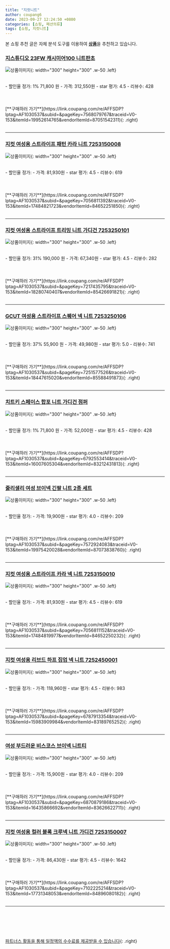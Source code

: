 ```yaml
---
title: "지컷니트"
author: coupang6
date: 2023-09-27 12:24:50 +0800
categories: [쇼핑, 패션의류]
tags: [쇼핑, 지컷니트]
---
```


본 쇼핑 추천 글은 자체 분석 도구를 이용하여 [**상품**](https://link.coupang.com/a/bao1ui)을 추천하고 있습니다.

### [지스튜디오 23FW 캐시미어100 니트판초](https://link.coupang.com/re/AFFSDP?lptag=AF1030537&subid=&pageKey=7568079767&traceid=V0-153&itemId=19952614765&vendorItemId=87051542311)

![상품이미지](https://thumbnail7.coupangcdn.com/thumbnails/remote/230x230ex/image/vendor_inventory/1228/38874c9996baf84aede866fb644940a033ca141f031a5a41168550e6408a.jpg){: width="300" height="300" .w-50 .left}


<br>
- 할인율 정가: 1%  71,800   원
- 가격: 312,550원
- star 평가: 4.5
- 리뷰수: 428
<br>
<br>
<br>
<br>
[**구매하러 가기**](https://link.coupang.com/re/AFFSDP?lptag=AF1030537&subid=&pageKey=7568079767&traceid=V0-153&itemId=19952614765&vendorItemId=87051542311){: .right}
<br>
<br>

---

### [지컷 여성용 스트라이프 패턴 카라 니트 7253150008](https://link.coupang.com/re/AFFSDP?lptag=AF1030537&subid=&pageKey=7056811392&traceid=V0-153&itemId=17484821723&vendorItemId=84652251850)

![상품이미지](https://thumbnail9.coupangcdn.com/thumbnails/remote/230x230ex/image/retail/images/2023/01/11/9/1/5e5fd2ad-8651-479a-8b0f-40ada6d065d9.jpg){: width="300" height="300" .w-50 .left}


<br>
- 할인율 정가: 
- 가격: 81,930원
- star 평가: 4.5
- 리뷰수: 619
<br>
<br>
<br>
<br>
[**구매하러 가기**](https://link.coupang.com/re/AFFSDP?lptag=AF1030537&subid=&pageKey=7056811392&traceid=V0-153&itemId=17484821723&vendorItemId=84652251850){: .right}
<br>
<br>

---

### [지컷 여성용 스트라이프 트리밍 니트 가디건 7253250101](https://link.coupang.com/re/AFFSDP?lptag=AF1030537&subid=&pageKey=7217435795&traceid=V0-153&itemId=18280740407&vendorItemId=85426691821)

![상품이미지](https://thumbnail7.coupangcdn.com/thumbnails/remote/230x230ex/image/retail/images/2023/03/23/17/6/579b90eb-cfcf-40ba-b33e-f9b2bcdc189b.jpg){: width="300" height="300" .w-50 .left}


<br>
- 할인율 정가: 31%  190,000   원
- 가격: 67,340원
- star 평가: 4.5
- 리뷰수: 282
<br>
<br>
<br>
<br>
[**구매하러 가기**](https://link.coupang.com/re/AFFSDP?lptag=AF1030537&subid=&pageKey=7217435795&traceid=V0-153&itemId=18280740407&vendorItemId=85426691821){: .right}
<br>
<br>

---

### [GCUT 여성용 스트라이프 스퀘어 넥 니트 7253250106](https://link.coupang.com/re/AFFSDP?lptag=AF1030537&subid=&pageKey=7251577526&traceid=V0-153&itemId=18447615020&vendorItemId=85588491873)

![상품이미지](https://thumbnail8.coupangcdn.com/thumbnails/remote/230x230ex/image/retail/images/2023/04/07/14/3/f5b48344-1c95-4b37-9cea-2570d5d129f2.jpg){: width="300" height="300" .w-50 .left}


<br>
- 할인율 정가: 37%  55,900   원
- 가격: 49,980원
- star 평가: 5.0
- 리뷰수: 741
<br>
<br>
<br>
<br>
[**구매하러 가기**](https://link.coupang.com/re/AFFSDP?lptag=AF1030537&subid=&pageKey=7251577526&traceid=V0-153&itemId=18447615020&vendorItemId=85588491873){: .right}
<br>
<br>

---

### [치트키 스페이스 합포 니트 가디건 점퍼](https://link.coupang.com/re/AFFSDP?lptag=AF1030537&subid=&pageKey=6792553414&traceid=V0-153&itemId=16007605304&vendorItemId=83212431813)

![상품이미지](https://thumbnail10.coupangcdn.com/thumbnails/remote/230x230ex/image/vendor_inventory/0916/7045703b046d7c64ed99acc8c083b5ab9b51be0832fd2ad08dbe82a80221.jpg){: width="300" height="300" .w-50 .left}


<br>
- 할인율 정가: 1%  71,800   원
- 가격: 52,000원
- star 평가: 4.5
- 리뷰수: 428
<br>
<br>
<br>
<br>
[**구매하러 가기**](https://link.coupang.com/re/AFFSDP?lptag=AF1030537&subid=&pageKey=6792553414&traceid=V0-153&itemId=16007605304&vendorItemId=83212431813){: .right}
<br>
<br>

---

### [줄리샐리 여성 브이넥 긴팔 니트 2종 세트](https://link.coupang.com/re/AFFSDP?lptag=AF1030537&subid=&pageKey=7572924083&traceid=V0-153&itemId=19975420028&vendorItemId=87073838760)

![상품이미지](https://thumbnail7.coupangcdn.com/thumbnails/remote/230x230ex/image/vendor_inventory/a759/05f13a3143258d5a65b909aea1aa35bcab01e49c56e156843517c86bed05.jpg){: width="300" height="300" .w-50 .left}


<br>
- 할인율 정가: 
- 가격: 19,900원
- star 평가: 4.0
- 리뷰수: 209
<br>
<br>
<br>
<br>
[**구매하러 가기**](https://link.coupang.com/re/AFFSDP?lptag=AF1030537&subid=&pageKey=7572924083&traceid=V0-153&itemId=19975420028&vendorItemId=87073838760){: .right}
<br>
<br>

---

### [지컷 여성용 스트라이프 카라 넥 니트 7253150010](https://link.coupang.com/re/AFFSDP?lptag=AF1030537&subid=&pageKey=7056811152&traceid=V0-153&itemId=17484819977&vendorItemId=84652250232)

![상품이미지](https://thumbnail9.coupangcdn.com/thumbnails/remote/230x230ex/image/retail/images/2023/01/11/9/6/5338e5b9-d615-4ad7-82ab-bc4cb64f2842.jpg){: width="300" height="300" .w-50 .left}


<br>
- 할인율 정가: 
- 가격: 81,930원
- star 평가: 4.5
- 리뷰수: 619
<br>
<br>
<br>
<br>
[**구매하러 가기**](https://link.coupang.com/re/AFFSDP?lptag=AF1030537&subid=&pageKey=7056811152&traceid=V0-153&itemId=17484819977&vendorItemId=84652250232){: .right}
<br>
<br>

---

### [지컷 여성용 리브드 하프 집업 넥 니트 7252450001](https://link.coupang.com/re/AFFSDP?lptag=AF1030537&subid=&pageKey=6787913354&traceid=V0-153&itemId=15983909984&vendorItemId=83189765252)

![상품이미지](https://thumbnail9.coupangcdn.com/thumbnails/remote/230x230ex/image/retail/images/2022/09/20/18/4/f1bb6486-1a28-4014-ac92-c9cb717a3e89.jpg){: width="300" height="300" .w-50 .left}


<br>
- 할인율 정가: 
- 가격: 118,960원
- star 평가: 4.5
- 리뷰수: 983
<br>
<br>
<br>
<br>
[**구매하러 가기**](https://link.coupang.com/re/AFFSDP?lptag=AF1030537&subid=&pageKey=6787913354&traceid=V0-153&itemId=15983909984&vendorItemId=83189765252){: .right}
<br>
<br>

---

### [여성 부드러운 비스코스 브이넥 니트티](https://link.coupang.com/re/AFFSDP?lptag=AF1030537&subid=&pageKey=6870879186&traceid=V0-153&itemId=16435866692&vendorItemId=83626622711)

![상품이미지](https://thumbnail10.coupangcdn.com/thumbnails/remote/230x230ex/image/vendor_inventory/3822/698ffd9cb86aa09b5735a93ae697c571636fa02c68c799206e72920dea95.jpg){: width="300" height="300" .w-50 .left}


<br>
- 할인율 정가: 
- 가격: 15,900원
- star 평가: 4.0
- 리뷰수: 209
<br>
<br>
<br>
<br>
[**구매하러 가기**](https://link.coupang.com/re/AFFSDP?lptag=AF1030537&subid=&pageKey=6870879186&traceid=V0-153&itemId=16435866692&vendorItemId=83626622711){: .right}
<br>
<br>

---

### [지컷 여성용 컬러 블록 크루넥 니트 가디건 7253150007](https://link.coupang.com/re/AFFSDP?lptag=AF1030537&subid=&pageKey=7102225214&traceid=V0-153&itemId=17731348053&vendorItemId=84896080182)

![상품이미지](https://thumbnail9.coupangcdn.com/thumbnails/remote/230x230ex/image/retail/images/2023/01/31/15/5/b0f77b8b-0e3a-4c4f-b8b3-566a4a4a7ce8.jpg){: width="300" height="300" .w-50 .left}


<br>
- 할인율 정가: 
- 가격: 86,430원
- star 평가: 4.5
- 리뷰수: 1642
<br>
<br>
<br>
<br>
[**구매하러 가기**](https://link.coupang.com/re/AFFSDP?lptag=AF1030537&subid=&pageKey=7102225214&traceid=V0-153&itemId=17731348053&vendorItemId=84896080182){: .right}
<br>
<br>

---
<br><br><br><br><br> [파트너스 활동을 통해 일정액의 수수료를 제공받을 수 있습니다](https://link.coupang.com/a/bao1ui){: .right}